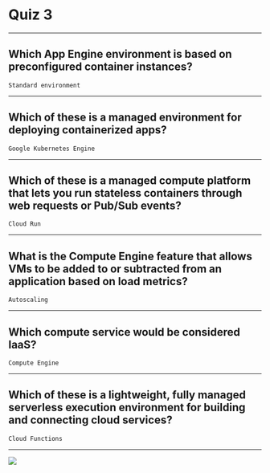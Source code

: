 # Quiz 3
____
## Which App Engine environment is based on preconfigured container instances?
```Standard environment```
____
## Which of these is a managed environment for deploying containerized apps?
```Google Kubernetes Engine```
____
## Which of these is a managed compute platform that lets you run stateless containers through web requests or Pub/Sub events?
```Cloud Run```
____
## What is the Compute Engine feature that allows VMs to be added to or subtracted from an application based on load metrics?
```Autoscaling```
____
## Which compute service would be considered IaaS?
```Compute Engine```
____
## Which of these is a lightweight, fully managed serverless execution environment for building and connecting cloud services?
```Cloud Functions```
____
[![](https://github.com/CodingWithHardik/CodingWithHardik/blob/main/img/subscribe_button.png)](https://www.youtube.com/@CloudHustlers)

